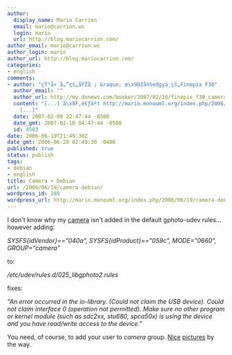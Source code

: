 ```yaml
---
author:
  display_name: Mario Carrion
  email: mario@carrion.ws
  login: mario
  url: http://blog.mariocarrion.com/
author_email: mario@carrion.ws
author_login: mario
author_url: http://blog.mariocarrion.com/
categories:
- english
comments:
- author: "çŸ³å¤´å…”çš„åŸŽå ¡ &raquo; æ\x90žå®šedgyä¸­çš„Finepix F30"
  author_email: ""
  author_url: http://my.donews.com/booker/2007/02/10/finepix_f30_camera_on_edgy_ubuntu/
  content: "[...] å\x8F‚è€ƒäº† http://mario.monouml.org/index.php/2006/06/19/camera-debian/
    [...]"
  date: 2007-02-09 22:47:44 -0500
  date_gmt: 2007-02-10 04:47:44 -0500
  id: 4503
date: 2006-06-19T21:49:30Z
date_gmt: 2006-06-20 02:49:30 -0400
published: true
status: publish
tags:
- debian
- english
title: Camera + Debian
url: /2006/06/19/camera-debian/
wordpress_id: 289
wordpress_url: http://mario.monouml.org/index.php/2006/06/19/camera-debian/
---
```


<p>I don't know why my <a href="http://www.kodak.com/global/en/service/products/ekn030872.jhtml?pq-path=10/3905/7474/7489">camera</a> isn't added in the default gphoto-udev rules... however adding:</p>
<p><em>SYSFS{idVendor}=="040a", SYSFS{idProduct}=="059c", MODE="0660", GROUP="camera"</em></p>
<p>to:</p>
<p><em>/etc/udev/rules.d/025_libgphoto2.rules</em></p>
<p>fixes:</p>
<p><em>"An error occurred in the io-library. (Could not claim the USB device). Could not claim interface 0 (operation not permitted). Make sure no other program or kernel module (such as sdc2xx, stu680, spca50x) is using the device and you have read/write access to the device."</em></p>
<p>You need, of course, to add your user to <em>camera</em> group. <a href="http://www.flickr.com/photos/mariocarrion/170974400/">Nice</a> <a href="http://www.flickr.com/photos/mariocarrion/170974399/">pictures</a> by the way.</p>
